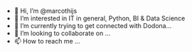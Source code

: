 - 👋 Hi, I’m @marcothijs
- 👀 I’m interested in IT in general, Python, BI & Data Science
- 🌱 I’m currently trying to get connected with Dodona... 
- 💞️ I’m looking to collaborate on ... 
- 📫 How to reach me ...

<!---
marcothijs/marcothijs is a ✨ special ✨ repository because its `README.md` (this file) appears on your GitHub profile.
You can click the Preview link to take a look at your changes.
--->
